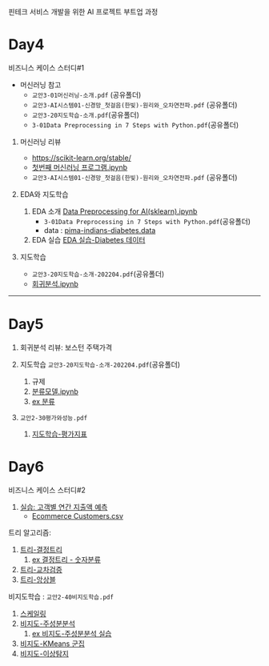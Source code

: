 핀테크 서비스 개발을 위한 AI 프로젝트 부트업 과정

# Day4

비즈니스 케이스 스터디#1

- 머신러닝 참고
   - `교안3-01머신러닝-소개.pdf` (공유폴더)
   - `교안3-AI시스템01-신경망_첫걸음(한빛)-원리와_오차연전파.pdf` (공유폴더)
   - `교안3-20지도학습-소개.pdf`(공유폴더)
   - `3-01Data Preprocessing in 7 Steps with Python.pdf`(공유폴더)

1. 머신러닝 리뷰
   - https://scikit-learn.org/stable/
   - [첫번째 머신러닝 프로그램.ipynb](notebooks/3-01첫번째머신러닝1.ipynb)
   - `교안3-AI시스템01-신경망_첫걸음(한빛)-원리와_오차연전파.pdf` (공유폴더)

2. EDA와 지도학습
   1. EDA 소개 [Data Preprocessing for AI(sklearn).ipynb](notebooks/3-02Data%20Preprocessing%20for%20AI(sklearn).ipynb)
      - `3-01Data Preprocessing in 7 Steps with Python.pdf`(공유폴더)
      - data : [pima-indians-diabetes.data](data/pima-indians-diabetes.data)
   2. EDA 실습 [EDA 실습-Diabetes 데이터](notebooks/3-02Diabetes1-EDA.ipynb)

3. 지도학습
   - `교안3-20지도학습-소개-202204.pdf`(공유폴더)
   - [회귀분석.ipynb](notebooks/3-05-회귀분석.ipynb)


---

# Day5


1. 회귀분석 리뷰: 보스턴 주택가격

2. 지도학습 `교안3-20지도학습-소개-202204.pdf`(공유폴더)
   1. 규제
   1. [분류모델.ipynb](notebooks/3-06-분류모델.ipynb)
   2. [ex 분류](notebooks/3-07지도-분류문제ex1.ipynb)

3. `교안2-30평가와성능.pdf`
   1. [지도학습-평가지표](notebooks/4-01지도학습평가.ipynb)



# Day6

비즈니스 케이스 스터디#2

1. [실습: 고객별 연간 지출액 예측](notebooks/고객데이터분석-고객별연간지출액예측(회귀).ipynb)
      - [Ecommerce Customers.csv](data/Ecommerce%20Customers.csv)

트리 알고리즘:

1. [트리-결정트리](notebooks/4-02결정트리.ipynb)
   1.  [ex 결정트리 - 숫자분류](notebooks/4-02결정트리ex-Digits.ipynb)
2.  [트리-교차검증](notebooks/4-03교차검증_그리드서치.ipynb)
3. [트리-앙상블](notebooks/4-04앙상블.ipynb)


비지도학습 : `교안2-40비지도학습.pdf`

1. [스케일링](notebooks/5-01스케일링.ipynb)
2. [비지도-주성분분석](notebooks/5-02비지도-주성분분석(can).ipynb)
   1. [ex 비지도-주성분분석 실습](notebooks/5-03비지도-주성분분석-교차.ipynb)
3. [비지도-KMeans 군집](notebooks/5-04비지도-KMeans1.ipynb)
4. [비지도-이상탐지](notebooks/5-05비지도-이상탐지.ipynb)
